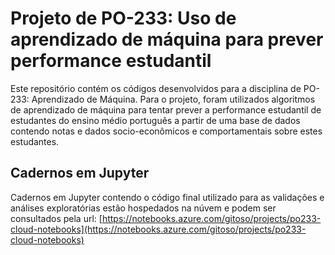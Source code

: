 # Projeto de PO-233: Uso de aprendizado de máquina para prever performance estudantil

Este repositório contém os códigos desenvolvidos para a disciplina de PO-233: Aprendizado de Máquina. Para o projeto, foram utilizados algoritmos de aprendizado de máquina para tentar prever a performance estudantil de estudantes do ensino médio português a partir de uma base de dados contendo notas e dados socio-econômicos e comportamentais sobre estes estudantes.

## Cadernos em Jupyter
Cadernos em Jupyter contendo o código final utilizado para as validações e análises exploratórias estão hospedados na núvem e podem ser consultados pela url: [https://notebooks.azure.com/gitoso/projects/po233-cloud-notebooks](https://notebooks.azure.com/gitoso/projects/po233-cloud-notebooks)
